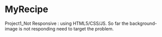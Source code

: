 # MyRecipe
Project1_Not Responsive : using HTML5/CSS/JS. So far the background-image is not responding need to target the problem.
